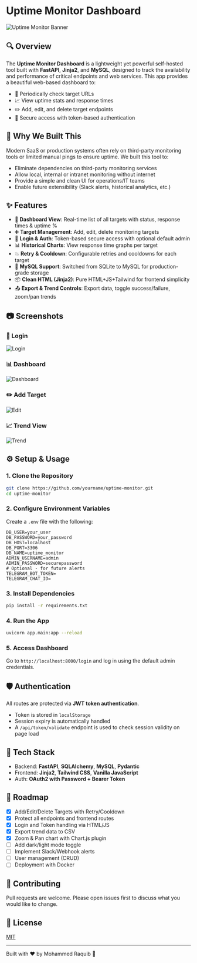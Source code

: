 # Uptime Monitor Dashboard

![Uptime Monitor Banner](screenshots/uptime_dashboard.png)

## 🔍 Overview

The **Uptime Monitor Dashboard** is a lightweight yet powerful self-hosted tool built with **FastAPI**, **Jinja2**, and **MySQL**, designed to track the availability and performance of critical endpoints and web services. This app provides a beautiful web-based dashboard to:

* 🔄 Periodically check target URLs
* 📈 View uptime stats and response times
* ✏️ Add, edit, and delete target endpoints
* 🔐 Secure access with token-based authentication

## 🚀 Why We Built This

Modern SaaS or production systems often rely on third-party monitoring tools or limited manual pings to ensure uptime. We built this tool to:

* Eliminate dependencies on third-party monitoring services
* Allow local, internal or intranet monitoring without internet
* Provide a simple and clean UI for operations/IT teams
* Enable future extensibility (Slack alerts, historical analytics, etc.)

## ✨ Features

* 🧾 **Dashboard View**: Real-time list of all targets with status, response times & uptime %
* ➕ **Target Management**: Add, edit, delete monitoring targets
* 🔐 **Login & Auth**: Token-based secure access with optional default admin
* 📊 **Historical Charts**: View response time graphs per target
* 💥 **Retry & Cooldown**: Configurable retries and cooldowns for each target
* 💾 **MySQL Support**: Switched from SQLite to MySQL for production-grade storage
* 📦 **Clean HTML (Jinja2)**: Pure HTML+JS+Tailwind for frontend simplicity
* 📤 **Export & Trend Controls**: Export data, toggle success/failure, zoom/pan trends

## 📷 Screenshots

### 🔐 Login

![Login](screenshots/login.png)

### 📊 Dashboard

![Dashboard](screenshots/uptime_dashboard.png)

### ✏️ Add Target

![Edit](screenshots/edit_target.png)

### 📈 Trend View

![Trend](screenshots/trend_view.png)

## ⚙️ Setup & Usage

### 1. Clone the Repository

```bash
git clone https://github.com/yourname/uptime-monitor.git
cd uptime-monitor
```

### 2. Configure Environment Variables

Create a `.env` file with the following:

```env
DB_USER=your_user
DB_PASSWORD=your_password
DB_HOST=localhost
DB_PORT=3306
DB_NAME=uptime_monitor
ADMIN_USERNAME=admin
ADMIN_PASSWORD=securepassword
# Optional - for future alerts
TELEGRAM_BOT_TOKEN=
TELEGRAM_CHAT_ID=
```

### 3. Install Dependencies

```bash
pip install -r requirements.txt
```

### 4. Run the App

```bash
uvicorn app.main:app --reload
```

### 5. Access Dashboard

Go to `http://localhost:8000/login` and log in using the default admin credentials.

## 🛡 Authentication

All routes are protected via **JWT token authentication**.

* Token is stored in `localStorage`
* Session expiry is automatically handled
* A `/api/token/validate` endpoint is used to check session validity on page load

## 🧩 Tech Stack

* Backend: **FastAPI**, **SQLAlchemy**, **MySQL**, **Pydantic**
* Frontend: **Jinja2**, **Tailwind CSS**, **Vanilla JavaScript**
* Auth: **OAuth2 with Password + Bearer Token**

## 📌 Roadmap

* [x] Add/Edit/Delete Targets with Retry/Cooldown
* [x] Protect all endpoints and frontend routes
* [x] Login and Token handling via HTML/JS
* [x] Export trend data to CSV
* [x] Zoom & Pan chart with Chart.js plugin
* [ ] Add dark/light mode toggle
* [ ] Implement Slack/Webhook alerts
* [ ] User management (CRUD)
* [ ] Deployment with Docker

## 🤝 Contributing

Pull requests are welcome. Please open issues first to discuss what you would like to change.

## 📄 License

[MIT](LICENSE)

---

Built with ❤️ by Mohammed Raquib 🚀
